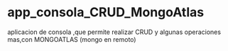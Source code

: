 # app_consola_CRUD_MongoAtlas
 aplicacion de consola ,que permite realizar CRUD y algunas operaciones mas,con MONGOATLAS (mongo en remoto)
